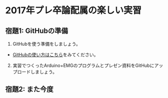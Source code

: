 # 2017年プレ卒論配属の楽しい実習

## 宿題1: GitHubの準備

1. GitHubを使う準備をしましょう。
- [GitHubの使い方はこちら](GitHub-Intro.md)をみてください。
2. 実習でつくったArduino+EMGのプログラムとプレゼン資料をGitHubにアップロードしましょう。


## 宿題2: また今度
